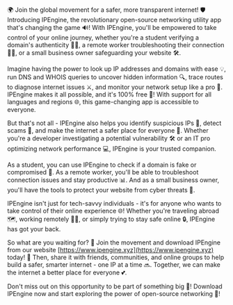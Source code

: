 🌍 Join the global movement for a safer, more transparent internet! 🛡️ Introducing IPEngine, the revolutionary open-source networking utility app that's changing the game 🔊! With IPEngine, you'll be empowered to take control of your online journey, whether you're a student verifying a domain's authenticity 👩‍🎓, a remote worker troubleshooting their connection 🏃‍♀️, or a small business owner safeguarding your website 🛠️.

Imagine having the power to look up IP addresses and domains with ease 💡, run DNS and WHOIS queries to uncover hidden information 🔍, trace routes to diagnose internet issues ⚔️, and monitor your network setup like a pro 🔧. IPEngine makes it all possible, and it's 100% free 🎁! With support for all languages and regions 🌐, this game-changing app is accessible to everyone.

But that's not all - IPEngine also helps you identify suspicious IPs 👀, detect scams 💸, and make the internet a safer place for everyone 🚫. Whether you're a developer investigating a potential vulnerability 🛠️ or an IT pro optimizing network performance 💻, IPEngine is your trusted companion.

As a student, you can use IPEngine to check if a domain is fake or compromised 😬. As a remote worker, you'll be able to troubleshoot connection issues and stay productive 📊. And as a small business owner, you'll have the tools to protect your website from cyber threats 💪.

IPEngine isn't just for tech-savvy individuals - it's for anyone who wants to take control of their online experience 🌐! Whether you're traveling abroad 🗺️, working remotely 🏃‍♀️, or simply trying to stay safe online 🔒, IPEngine has got your back.

So what are you waiting for? 🎉 Join the movement and download IPEngine from our website [https://www.ipengine.xyz](https://www.ipengine.xyz) today! 🚀 Then, share it with friends, communities, and online groups to help build a safer, smarter internet - one IP at a time 🔜. Together, we can make the internet a better place for everyone 💕.

Don't miss out on this opportunity to be part of something big 🌈! Download IPEngine now and start exploring the power of open-source networking 🔧!
